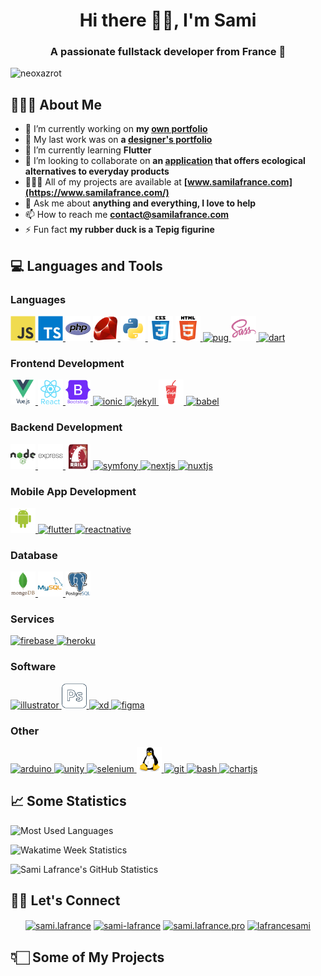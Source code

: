 <h1 align="center">Hi there 👋🏻, I'm Sami</h1>
<h3 align="center">A passionate fullstack developer from France 📍</h3>

<img src="https://komarev.com/ghpvc/?username=neoxazrot&label=Profile%20views&color=0e75b6&style=flat" alt="neoxazrot" />

## 👨🏻‍💻  About Me

- 🔭 I’m currently working on **my [own portfolio](https://www.samilafrance.com/)**
- 📄 My last work was on **a [designer's portfolio](https://www.ethanpiboyeux.fr/)**
- 🌱 I’m currently learning **Flutter**
- 👯 I’m looking to collaborate on **an [application](https://www.makyma.org/) that offers ecological alternatives to everyday products**
- 👨🏻‍💻 All of my projects are available at **[www.samilafrance.com](https://www.samilafrance.com/)**
- 💬 Ask me about **anything and everything, I love to help**
- 📫 How to reach me **[contact@samilafrance.com](mailto:contact@samilafrance.com)**
- ⚡ Fun fact **my rubber duck is a Tepig figurine**

## 💻 Languages and Tools

### Languages

<p align="left">
  <a href="https://developer.mozilla.org/en-US/docs/Web/JavaScript" target="_blank" title="javascript">
    <img src="https://raw.githubusercontent.com/devicons/devicon/master/icons/javascript/javascript-original.svg" alt="javascript" width="40" height="40"/>
  </a>
  <a href="https://www.typescriptlang.org/" target="_blank" title="typescript">
    <img src="https://raw.githubusercontent.com/devicons/devicon/master/icons/typescript/typescript-original.svg" alt="typescript" width="40" height="40"/>
  </a>
  <a href="https://www.php.net" target="_blank" title="php">
    <img src="https://raw.githubusercontent.com/devicons/devicon/master/icons/php/php-original.svg" alt="php" width="40" height="40"/>
  </a>
  <a href="https://www.ruby-lang.org/en/" target="_blank" title="ruby">
    <img src="https://raw.githubusercontent.com/devicons/devicon/master/icons/ruby/ruby-original.svg" alt="ruby" width="40" height="40"/>
  </a>
  <a href="https://www.python.org" target="_blank" title="python">
    <img src="https://raw.githubusercontent.com/devicons/devicon/master/icons/python/python-original.svg" alt="python" width="40" height="40"/>
  </a>
  <a href="https://www.w3schools.com/css/" target="_blank" title="css3">
    <img src="https://raw.githubusercontent.com/devicons/devicon/master/icons/css3/css3-original-wordmark.svg" alt="css3" width="40" height="40"/>
  </a>
  <a href="https://www.w3.org/html/" target="_blank" title="html5">
    <img src="https://raw.githubusercontent.com/devicons/devicon/master/icons/html5/html5-original-wordmark.svg" alt="html5" width="40" height="40"/>
  </a>
  <a href="https://pugjs.org" target="_blank" title="pug">
    <img src="https://cdn.worldvectorlogo.com/logos/pug.svg" alt="pug" width="40" height="40"/>
  </a>
  <a href="https://sass-lang.com" target="_blank" title="sass">
    <img src="https://raw.githubusercontent.com/devicons/devicon/master/icons/sass/sass-original.svg" alt="sass" width="40" height="40"/>
  </a>
  <a href="https://dart.dev" target="_blank" title="dart">
    <img src="https://www.vectorlogo.zone/logos/dartlang/dartlang-icon.svg" alt="dart" width="40" height="40"/>
  </a>
</p>

### Frontend Development

<p align="left">
  <a href="https://vuejs.org/" target="_blank" title="vuejs">
    <img src="https://raw.githubusercontent.com/devicons/devicon/master/icons/vuejs/vuejs-original-wordmark.svg" alt="vuejs" width="40" height="40"/>
  </a>
  <a href="https://reactjs.org/" target="_blank" title="react">
    <img src="https://raw.githubusercontent.com/devicons/devicon/master/icons/react/react-original-wordmark.svg" alt="react" width="40" height="40"/>
  </a>
  <a href="https://getbootstrap.com" target="_blank" title="bootstrap">
    <img src="https://raw.githubusercontent.com/devicons/devicon/master/icons/bootstrap/bootstrap-plain-wordmark.svg" alt="bootstrap" width="40" height="40"/>
  </a>
  <a href="https://ionicframework.com" target="_blank" title="ionic">
    <img src="https://upload.wikimedia.org/wikipedia/commons/d/d1/Ionic_Logo.svg" alt="ionic" width="40" height="40"/>
  </a>
  <a href="https://jekyllrb.com/" target="_blank" title="jekyll">
    <img src="https://www.vectorlogo.zone/logos/jekyllrb/jekyllrb-icon.svg" alt="jekyll" width="40" height="40"/>
  </a>
  <a href="https://gulpjs.com" target="_blank" title="gulp">
    <img src="https://raw.githubusercontent.com/devicons/devicon/master/icons/gulp/gulp-plain.svg" alt="gulp" width="40" height="40"/>
  </a>
  <a href="https://babeljs.io/" target="_blank" title="babel">
    <img src="https://www.vectorlogo.zone/logos/babeljs/babeljs-icon.svg" alt="babel" width="40" height="40"/>
  </a>
</p>

### Backend Development

<p align="left">
  <a href="https://nodejs.org" target="_blank" title="nodejs">
    <img src="https://raw.githubusercontent.com/devicons/devicon/master/icons/nodejs/nodejs-original-wordmark.svg" alt="nodejs" width="40" height="40"/>
  </a>
  <a href="https://expressjs.com" target="_blank" title="express">
    <img src="https://raw.githubusercontent.com/devicons/devicon/master/icons/express/express-original-wordmark.svg" alt="express" width="40" height="40"/>
  </a>
  <a href="https://rubyonrails.org" target="_blank" title="rails">
    <img src="https://raw.githubusercontent.com/devicons/devicon/master/icons/rails/rails-original-wordmark.svg" alt="rails" width="40" height="40"/>
  </a>
  <a href="https://symfony.com" target="_blank" title="symfony">
    <img src="https://symfony.com/logos/symfony_black_03.svg" alt="symfony" width="40" height="40"/>
  </a>
  <a href="https://nextjs.org/" target="_blank" title="nextjs">
    <img src="https://cdn.worldvectorlogo.com/logos/nextjs-3.svg" alt="nextjs" width="40" height="40"/>
  </a>
  <a href="https://nuxtjs.org/" target="_blank" title="nuxtjs">
    <img src="https://www.vectorlogo.zone/logos/nuxtjs/nuxtjs-icon.svg" alt="nuxtjs" width="40" height="40"/>
  </a>
</p>

### Mobile App Development

<p align="left">
  <a href="https://developer.android.com" target="_blank" title="android">
    <img src="https://raw.githubusercontent.com/devicons/devicon/master/icons/android/android-original-wordmark.svg" alt="android" width="40" height="40"/>
  </a>
  <a href="https://flutter.dev" target="_blank" title="flutter">
    <img src="https://www.vectorlogo.zone/logos/flutterio/flutterio-icon.svg" alt="flutter" width="40" height="40"/>
  </a>
  <a href="https://reactnative.dev/" target="_blank" title="reactnative">
    <img src="https://reactnative.dev/img/header_logo.svg" alt="reactnative" width="40" height="40"/>
  </a>
</p>

### Database

<p align="left">
  <a href="https://www.mongodb.com/" target="_blank" title="mongodb">
    <img src="https://raw.githubusercontent.com/devicons/devicon/master/icons/mongodb/mongodb-original-wordmark.svg" alt="mongodb" width="40" height="40"/>
  </a>
  <a href="https://www.mysql.com/" target="_blank" title="mysql">
    <img src="https://raw.githubusercontent.com/devicons/devicon/master/icons/mysql/mysql-original-wordmark.svg" alt="mysql" width="40" height="40"/> 
  </a>
  <a href="https://www.postgresql.org" target="_blank" title="postgresql">
    <img src="https://raw.githubusercontent.com/devicons/devicon/master/icons/postgresql/postgresql-original-wordmark.svg" alt="postgresql" width="40" height="40"/>
  </a>
</p>

### Services

<p align="left">
  <a href="https://firebase.google.com/" target="_blank" title="firebase">
    <img src="https://www.vectorlogo.zone/logos/firebase/firebase-icon.svg" alt="firebase" width="40" height="40"/>
  </a>
  <a href="https://heroku.com" target="_blank" title="heroku">
    <img src="https://www.vectorlogo.zone/logos/heroku/heroku-icon.svg" alt="heroku" width="40" height="40"/>
  </a>
</p>

### Software

<p align="left">
  <a href="https://www.adobe.com/in/products/illustrator.html" target="_blank" title="illustrator">
    <img src="https://www.vectorlogo.zone/logos/adobe_illustrator/adobe_illustrator-icon.svg" alt="illustrator" width="40" height="40"/>
  </a>
  <a href="https://www.photoshop.com/en" target="_blank" title="photoshop">
    <img src="https://raw.githubusercontent.com/devicons/devicon/master/icons/photoshop/photoshop-line.svg" alt="photoshop" width="40" height="40"/>
  </a>
  <a href="https://www.adobe.com/products/xd.html" target="_blank" title="xd">
    <img src="https://cdn.worldvectorlogo.com/logos/adobe-xd.svg" alt="xd" width="40" height="40"/>
  </a>
  <a href="https://www.figma.com/" target="_blank" title="figma">
    <img src="https://www.vectorlogo.zone/logos/figma/figma-icon.svg" alt="figma" width="40" height="40"/>
  </a>
</p>

### Other

<p align="left">
  <a href="https://www.arduino.cc/" target="_blank" title="arduino">
    <img src="https://cdn.worldvectorlogo.com/logos/arduino-1.svg" alt="arduino" width="40" height="40"/>
  </a>
   <a href="https://unity.com/" target="_blank" title="unity">
    <img src="https://www.vectorlogo.zone/logos/unity3d/unity3d-icon.svg" alt="unity" width="40" height="40"/>
  </a>
   <a href="https://www.selenium.dev" target="_blank" title="selenium">
    <img src="https://raw.githubusercontent.com/detain/svg-logos/780f25886640cef088af994181646db2f6b1a3f8/svg/selenium-logo.svg" alt="selenium" width="40" height="40"/>
  </a>
   <a href="https://www.linux.org/" target="_blank" title="linux">
    <img src="https://raw.githubusercontent.com/devicons/devicon/master/icons/linux/linux-original.svg" alt="linux" width="40" height="40"/>
  </a>
   <a href="https://git-scm.com/" target="_blank" title="git">
    <img src="https://www.vectorlogo.zone/logos/git-scm/git-scm-icon.svg" alt="git" width="40" height="40"/>
  </a>
   <a href="https://www.gnu.org/software/bash/" target="_blank" title="bash">
    <img src="https://www.vectorlogo.zone/logos/gnu_bash/gnu_bash-icon.svg" alt="bash" width="40" height="40"/>
  </a>
  <a href="https://www.chartjs.org" target="_blank" title="chartjs">
    <img src="https://www.chartjs.org/media/logo-title.svg" alt="chartjs" width="40" height="40"/>
  </a>
</p>

## 📈 Some Statistics

<img src="https://github-readme-stats.vercel.app/api/top-langs?username=neoxazrot&show_icons=true&locale=en&layout=compact&hide_border=true&cache_seconds=1800&theme=vue-dark" alt="Most Used Languages" />

![Wakatime Week Statistics](https://github-readme-stats-taupe-two.vercel.app/api/wakatime?username=NeoxAzrot&hide_title=false&hide_border=true&cache_seconds=1800&theme=vue-dark&langs_count=5)

<img src="https://github-readme-stats.vercel.app/api?username=neoxazrot&show_icons=true&locale=en&hide_border=true&cache_seconds=1800&theme=vue-dark&count_private=true&include_all_commits=true" alt="Sami Lafrance's GitHub Statistics" />

## 🤝🏻 Let's Connect

<p align="center">
  <a href="https://instagram.com/sami.lafrance" target="_blank" title="@sami.lafrance"><img align="center" src="https://cdn.jsdelivr.net/npm/simple-icons@3.0.1/icons/instagram.svg" alt="sami.lafrance" height="30" width="40" /></a>
  <a href="https://linkedin.com/in/sami-lafrance" target="_blank" title="@sami-lafrance"><img align="center" src="https://cdn.jsdelivr.net/npm/simple-icons@3.0.1/icons/linkedin.svg" alt="sami-lafrance" height="30" width="40" /></a>
  <a href="https://fb.com/sami.lafrance.pro" target="_blank" title="@sami.lafrance.pro"><img align="center" src="https://cdn.jsdelivr.net/npm/simple-icons@3.0.1/icons/facebook.svg" alt="sami.lafrance.pro" height="30" width="40" /></a>
  <a href="https://twitter.com/lafrancesami" target="_blank" title="@lafrancesami"><img align="center" src="https://cdn.jsdelivr.net/npm/simple-icons@3.0.1/icons/twitter.svg" alt="lafrancesami" height="30" width="40" /></a>
</p>

## 👇🏻 Some of My Projects

<!--[![Readme Card](https://github-readme-stats.vercel.app/api/pin/?username=neoxazrot&repo=makyma)](https://github.com/neoxazrot/makyma)-->
